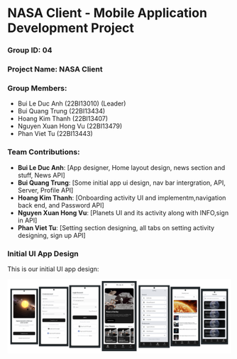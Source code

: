 # NASA Client - Mobile Application Development Project

### Group ID: 04

### Project Name: NASA Client

### Group Members:
- Bui Le Duc Anh (22BI13010) (Leader)
- Bui Quang Trung (22BI13434)
- Hoang Kim Thanh (22BI13407)
- Nguyen Xuan Hong Vu (22BI13479)
- Phan Viet Tu (22BI13443)

### Team Contributions:
- **Bui Le Duc Anh**: [App designer, Home layout design, news section and stuff, News API]
- **Bui Quang Trung**: [Some initial app ui design, nav bar intergration, API, Server, Profile API]
- **Hoang Kim Thanh**: [Onboarding activity UI and implementm,navigation back end, and Password API]
- **Nguyen Xuan Hong Vu**: [Planets UI and its activity along with INFO,sign in API]
- **Phan Viet Tu**: [Setting section designing, all tabs on setting activity designing, sign up API]

### Initial UI App Design

This is our initial UI app design:

![Initial UI Design](demo_app.png)
